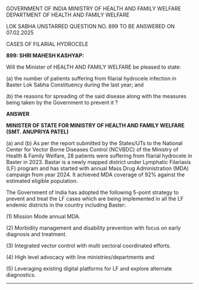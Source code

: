 GOVERNMENT OF INDIA
MINISTRY OF HEALTH AND FAMILY WELFARE
DEPARTMENT OF HEALTH AND FAMILY WELFARE

LOK SABНА
UNSTARRED QUESTION NO. 899
TO BE ANSWERED ON 07.02.2025

CASES OF FILARIAL HYDROCELE

**899: SHRI MAHESH KASHYAP:**

Will the Minister of HEALTH AND FAMILY WELFARE be pleased to state:

(a) the number of patients suffering from filarial hydrocele infection in Baster Lok Sabha Constituency during the last year; and

(b) the reasons for spreading of the said disease along with the measures being taken by the Government to prevent it ?

**ANSWER**

**MINISTER OF STATE FOR MINISTRY OF HEALTH AND FAMILY WELFARE**
**(SMT. ANUPRIYA PATEL)**

(a) and (b) As per the report submitted by the States/UTs to the National Center for Vector Borne Diseases Control (NCVBDC) of the Ministry of Health & Family Welfare, 28 patients were suffering from filarial hydrocele in Baster in 2023. Bastar is a newly mapped district under Lymphatic Filariasis (LF) program and has started with annual Mass Drug Administration (MDA) campaign from year 2024. It achieved MDA coverage of 92% against the estimated eligible population.

The Government of India has adopted the following 5-point strategy to prevent and treat the LF cases which are being implemented in all the LF endemic districts in the country including Baster:

(1) Mission Mode annual MDA.

(2) Morbidity management and disability prevention with focus on early diagnosis and treatment.

(3) Integrated vector control with multi sectoral coordinated efforts.

(4) High level advocacy with line ministries/departments and

(5) Leveraging existing digital platforms for LF and explore alternate diagnostics.

---
